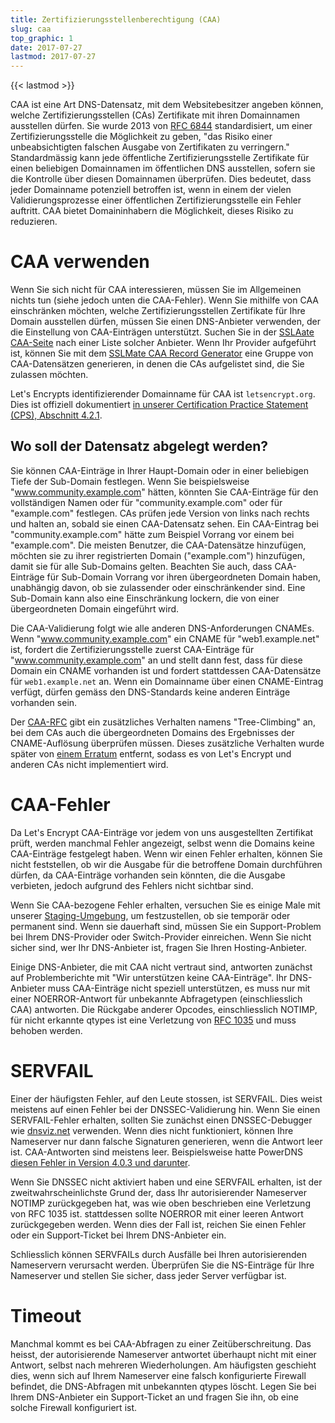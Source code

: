 ```yaml
---
title: Zertifizierungsstellenberechtigung (CAA)
slug: caa
top_graphic: 1
date: 2017-07-27
lastmod: 2017-07-27
---
```


{{< lastmod >}}

CAA ist eine Art DNS-Datensatz, mit dem Websitebesitzer angeben können, welche Zertifizierungsstellen (CAs) Zertifikate mit ihren Domainnamen ausstellen dürfen. Sie wurde 2013 von [RFC 6844](https://tools.ietf.org/html/rfc6844) standardisiert, um einer Zertifizierungsstelle die Möglichkeit zu geben, "das Risiko einer unbeabsichtigten falschen Ausgabe von Zertifikaten zu verringern." Standardmässig kann jede öffentliche Zertifizierungsstelle Zertifikate für einen beliebigen Domainnamen im öffentlichen DNS ausstellen, sofern sie die Kontrolle über diesen Domainnamen überprüfen. Dies bedeutet, dass jeder Domainname potenziell betroffen ist, wenn in einem der vielen Validierungsprozesse einer öffentlichen Zertifizierungsstelle ein Fehler auftritt. CAA bietet Domaininhabern die Möglichkeit, dieses Risiko zu reduzieren.

# CAA verwenden

Wenn Sie sich nicht für CAA interessieren, müssen Sie im Allgemeinen nichts tun (siehe jedoch unten die CAA-Fehler). Wenn Sie mithilfe von CAA einschränken möchten, welche Zertifizierungsstellen Zertifikate für Ihre Domain ausstellen dürfen, müssen Sie einen DNS-Anbieter verwenden, der die Einstellung von CAA-Einträgen unterstützt. Suchen Sie in der [SSLAate CAA-Seite](https://sslmate.com/caa/support) nach einer Liste solcher Anbieter. Wenn Ihr Provider aufgeführt ist, können Sie mit dem [SSLMate CAA Record Generator](https://sslmate.com/caa/) eine Gruppe von CAA-Datensätzen generieren, in denen die CAs aufgelistet sind, die Sie zulassen möchten.

Let's Encrypts identifizierender Domainname für CAA ist `letsencrypt.org`. Dies ist offiziell dokumentiert [in unserer Certification Practice Statement (CPS), Abschnitt 4.2.1](/repository/).

## Wo soll der Datensatz abgelegt werden?

Sie können CAA-Einträge in Ihrer Haupt-Domain oder in einer beliebigen Tiefe der Sub-Domain festlegen. Wenn Sie beispielsweise "www.community.example.com" hätten, könnten Sie CAA-Einträge für den vollständigen Namen oder für "community.example.com" oder für "example.com" festlegen. CAs prüfen jede Version von links nach rechts und halten an, sobald sie einen CAA-Datensatz sehen. Ein CAA-Eintrag bei "community.example.com" hätte zum Beispiel Vorrang vor einem bei "example.com". Die meisten Benutzer, die CAA-Datensätze hinzufügen, möchten sie zu ihrer registrierten Domain ("example.com") hinzufügen, damit sie für alle Sub-Domains gelten. Beachten Sie auch, dass CAA-Einträge für Sub-Domain Vorrang vor ihren übergeordneten Domain haben, unabhängig davon, ob sie zulassender oder einschränkender sind. Eine Sub-Domain kann also eine Einschränkung lockern, die von einer übergeordneten Domain eingeführt wird.

Die CAA-Validierung folgt wie alle anderen DNS-Anforderungen CNAMEs. Wenn "www.community.example.com" ein CNAME für "web1.example.net" ist, fordert die Zertifizierungsstelle zuerst CAA-Einträge für "www.community.example.com" an und stellt dann fest, dass für diese Domain ein CNAME vorhanden ist und fordert stattdessen CAA-Datensätze für `web1.example.net` an. Wenn ein Domainname über einen CNAME-Eintrag verfügt, dürfen gemäss den DNS-Standards keine anderen Einträge vorhanden sein.

Der [CAA-RFC](https://tools.ietf.org/html/rfc6844) gibt ein zusätzliches Verhalten namens "Tree-Climbing" an, bei dem CAs auch die übergeordneten Domains des Ergebnisses der CNAME-Auflösung überprüfen müssen. Dieses zusätzliche Verhalten wurde später von [einem Erratum](https://www.rfc-editor.org/errata/eid5065) entfernt, sodass es von Let's Encrypt und anderen CAs nicht implementiert wird.

# CAA-Fehler

Da Let's Encrypt CAA-Einträge vor jedem von uns ausgestellten Zertifikat prüft, werden manchmal Fehler angezeigt, selbst wenn die Domains keine CAA-Einträge festgelegt haben. Wenn wir einen Fehler erhalten, können Sie nicht feststellen, ob wir die Ausgabe für die betroffene Domain durchführen dürfen, da CAA-Einträge vorhanden sein könnten, die die Ausgabe verbieten, jedoch aufgrund des Fehlers nicht sichtbar sind.

Wenn Sie CAA-bezogene Fehler erhalten, versuchen Sie es einige Male mit unserer [Staging-Umgebung](/de/docs/staging-environment/), um festzustellen, ob sie temporär oder permanent sind. Wenn sie dauerhaft sind, müssen Sie ein Support-Problem bei Ihrem DNS-Provider oder Switch-Provider einreichen. Wenn Sie nicht sicher sind, wer Ihr DNS-Anbieter ist, fragen Sie Ihren Hosting-Anbieter.

Einige DNS-Anbieter, die mit CAA nicht vertraut sind, antworten zunächst auf Problemberichte mit "Wir unterstützen keine CAA-Einträge". Ihr DNS-Anbieter muss CAA-Einträge nicht speziell unterstützen, es muss nur mit einer NOERROR-Antwort für unbekannte Abfragetypen (einschliesslich CAA) antworten. Die Rückgabe anderer Opcodes, einschliesslich NOTIMP, für nicht erkannte qtypes ist eine Verletzung von [RFC 1035](https://tools.ietf.org/html/rfc1035) und muss behoben werden.

# SERVFAIL

Einer der häufigsten Fehler, auf den Leute stossen, ist SERVFAIL. Dies weist meistens auf einen Fehler bei der DNSSEC-Validierung hin. Wenn Sie einen SERVFAIL-Fehler erhalten, sollten Sie zunächst einen DNSSEC-Debugger wie [dnsviz.net](http://dnsviz.net/) verwenden. Wenn dies nicht funktioniert, können Ihre Nameserver nur dann falsche Signaturen generieren, wenn die Antwort leer ist. CAA-Antworten sind meistens leer. Beispielsweise hatte PowerDNS [diesen Fehler in Version 4.0.3 und darunter](https://community.letsencrypt.org/t/caa-servfail-changes/38298/2?u=jsha).

Wenn Sie DNSSEC nicht aktiviert haben und eine SERVFAIL erhalten, ist der zweitwahrscheinlichste Grund der, dass Ihr autorisierender Nameserver NOTIMP zurückgegeben hat, was wie oben beschrieben eine Verletzung von RFC 1035 ist. stattdessen sollte NOERROR mit einer leeren Antwort zurückgegeben werden. Wenn dies der Fall ist, reichen Sie einen Fehler oder ein Support-Ticket bei Ihrem DNS-Anbieter ein.

Schliesslich können SERVFAILs durch Ausfälle bei Ihren autorisierenden Nameservern verursacht werden. Überprüfen Sie die NS-Einträge für Ihre Nameserver und stellen Sie sicher, dass jeder Server verfügbar ist.

# Timeout

Manchmal kommt es bei CAA-Abfragen zu einer Zeitüberschreitung. Das heisst, der autorisierende Nameserver antwortet überhaupt nicht mit einer Antwort, selbst nach mehreren Wiederholungen. Am häufigsten geschieht dies, wenn sich auf Ihrem Nameserver eine falsch konfigurierte Firewall befindet, die DNS-Abfragen mit unbekannten qtypes löscht. Legen Sie bei Ihrem DNS-Anbieter ein Support-Ticket an und fragen Sie ihn, ob eine solche Firewall konfiguriert ist.